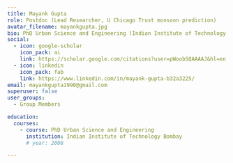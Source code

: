 ```yaml
---
title: Mayank Gupta
role: Postdoc (Lead Researcher, U Chicago Trust monsoon prediction)
avatar_filename: mayankgupta.jpg
bio: PhD Urban Science and Engineering (Indian Institute of Technology Bombay)
social:
  - icon: google-scholar
    icon_pack: ai
    link: https://scholar.google.com/citations?user=pWoobSQAAAAJ&hl=en
  - icon: linkedin
    icon_pack: fab
    link: https://www.linkedin.com/in/mayank-gupta-b32a3225/
email: mayankgupta1990@gmail.com
superuser: false
user_groups:
  - Group Members

education:
  courses:
    - course: PhD Urban Science and Engineering
      institution: Indian Institute of Technology Bombay
      # year: 2008

---
```

